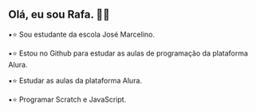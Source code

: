 ## Olá, eu sou Rafa. 🎨🤍
▪️⭐ Sou estudante da escola José Marcelino.

▪️⭐ Estou no Github para estudar as aulas de programação da plataforma Alura.

▪️⭐ Estudar as aulas da plataforma Alura.

▪️⭐ Programar Scratch e JavaScript.
